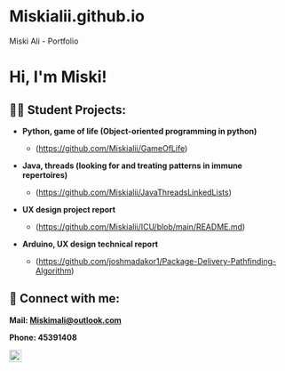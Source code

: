# Miskialii.github.io
Miski Ali - Portfolio 
<h1>Hi, I'm Miski!
  
<h2>👨‍💻 Student Projects:</h2>

- <b>Python, game of life (Object-oriented programming in python)</b>
  - (https://github.com/Miskialii/GameOfLife)
    
- <b> Java, threads (looking for and treating patterns in immune repertoires)</b>
  - (https://github.com/Miskialii/JavaThreadsLinkedLists)
  
- <b>UX design project report</b>
  - (https://github.com/Miskialii/ICU/blob/main/README.md)
  
- <b>Arduino, UX design technical report</b>
  - (https://github.com/joshmadakor1/Package-Delivery-Pathfinding-Algorithm)



<h2> 🤳 Connect with me:</h2>

<b> Mail: Miskimali@outlook.com</b>

<b> Phone: 45391408</b>

[<img align="left" alt="JoshMadakor | LinkedIn" width="22px" src="https://cdn.jsdelivr.net/npm/simple-icons@v3/icons/linkedin.svg" />][linkedin]


[linkedin]: https://www.linkedin.com/in/miski-ali-6a39ab269/

<!--
